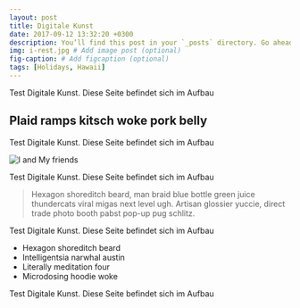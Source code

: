 ```yaml
---
layout: post
title: Digitale Kunst
date: 2017-09-12 13:32:20 +0300
description: You’ll find this post in your `_posts` directory. Go ahead and edit it and re-build the site to see your changes. # Add post description (optional)
img: i-rest.jpg # Add image post (optional)
fig-caption: # Add figcaption (optional)
tags: [Holidays, Hawaii]
---
```

Test Digitale Kunst. Diese Seite befindet sich im Aufbau 

## Plaid ramps kitsch woke pork belly
Test Digitale Kunst. Diese Seite befindet sich im Aufbau 

![I and My friends]({{site.baseurl}}/assets/img/we-in-rest.jpg)

Test Digitale Kunst. Diese Seite befindet sich im Aufbau 

>Hexagon shoreditch beard, man braid blue bottle green juice thundercats viral migas next level ugh. Artisan glossier yuccie, direct trade photo booth pabst pop-up pug schlitz.

Test Digitale Kunst. Diese Seite befindet sich im Aufbau 

* Hexagon shoreditch beard
* Intelligentsia narwhal austin
* Literally meditation four
* Microdosing hoodie woke

Test Digitale Kunst. Diese Seite befindet sich im Aufbau 
